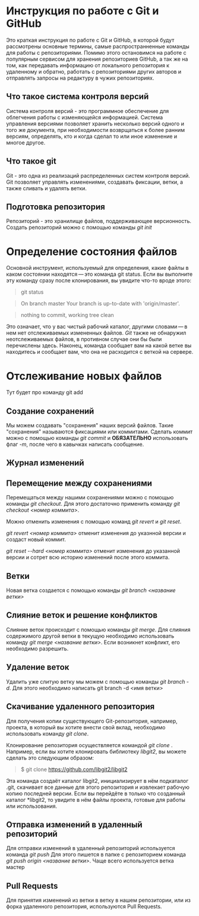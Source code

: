 
# Инструкция по работе с Git и GitHub 

Это краткая инструкция по работе с Git и GitHub, в которой будут рассмотрены основные термины, самые распространненные команды для работы с репозиториями. Помимо этого остановимся на работе с популярным сервисом  для хранения репозиториев GitHub, а так же на том, как передавать информацию от локального репозитория к удаленному и обратно, работать с репозиториями других авторов и отправлять запросы на редактуру в чужих репозиториях. 

## Что такое система контроля версий 

Система контроля версий - это программное обеспечение для облегчения работы с изменяющейся информацией. Система управления версиями позволяет хранить несколько версий одного и того же документа, при необходимости возврщаться к более ранним версиям, определять, кто и когда сделал то или иное изменение и многое другое. 


## Что такое git 

Git - это одна из реализаций распределенных систем контроля версий. Git позволяет управлять изменениями, создавать фиксации, ветки, а также сливать и удалять ветки.

## Подготовка репозитория 

Репозиторий - это хранилище файлов, поддерживающее версионность. Создать репозиторий можно с помощью команды *git init* 

# Определение состояния файлов

Основной инструмент, используемый для определения, какие файлы в каком состоянии находятся — это команда git status. Если вы выполните эту команду сразу после клонирования, вы увидите что-то вроде этого:

 >  git status

 >   On branch master
 > Your branch is up-to-date with 'origin/master'.
 
> nothing to commit, working tree clean

Это означает, что у вас чистый рабочий каталог, другими словами — в нем нет отслеживаемых измененных файлов. *Git* также не обнаружил неотслеживаемых файлов, в противном случае они бы были перечислены здесь. Наконец, команда сообщает вам на какой ветке вы находитесь и сообщает вам, что она не расходится с веткой на сервере. 

# Отслеживание новых файлов 

Тут будет про команду git add

## Создание сохранений 

Мы можем создавать "сохранения" наших версий файлов. Такие "сохранения" называются фиксациями или коммитами. Сделать коммит можно с помощью команды *git commit* и **ОБЯЗАТЕЛЬНО** использовать флаг *-m*, после чего в кавычках написать сообщение.

## Журнал изменений 


## Перемещение между сохранениями 

Перемещаться между нашими сохранениями можно с помощью команды *git checkout*. Для этого достаточно применить команду *git checkout <номер коммита>*. 

Можно отменить изменения с помощью команд *git revert* и *git reset*.

*git revert <номер коммита>* отменит изменения до указнной версии и создаст новый коммит. 

*git reset --hard <номер коммита>* отменит изменения до указанной версии и сотрет всю историю изменений после этого коммита.


## Ветки 

Новая ветка создается с помощью команды *git branch <название ветки>* 


## Слияние веток и решение конфликтов 

Слияние веток происходит с помощью команды *git merge*. Для слияния содержимого другой ветки в текущую необходимо использовать команду *git merge <название ветки>*. Если возникнет конфликт, его необходимо разрешить. 

## Удаление веток 

Удалить уже слитую ветку мы можем с помощью команды *git branch -d*. Для этого необходимо написать git branch -d <имя ветки>

## Скачивание удаленного репозитория 

Для получения копии существующего Git-репозитория, например, проекта, в который вы хотите внести свой вклад, необходимо использовать команду *git clone*. 

Клонирование репозитория осуществляется командой *git clone <url>*. Например, если вы хотите клонировать библиотеку *libgit2*, вы можете сделать это следующим образом:

  > $ git clone https://github.com/libgit2/libgit2

Эта команда создаёт каталог libgit2, инициализирует в нём подкаталог .git, скачивает все данные для этого репозитория и извлекает рабочую копию последней версии. Если вы перейдёте в только что созданный каталог *libgit2, то увидите в нём файлы проекта, готовые для работы или использования.

## Отправка изменений в удаленный репозиторий 
Для отправки изменений в удаленный репозиторий используется команда *git push* Для этого пишется в папке с репозиторием команда *git push origin <название ветки>*. Чаще всего используется ветка мастер 


## Pull Requests 

Для принятия изменений из ветки в ветку в нашем репозитории, или из форка удаленного репозитория, используются Pull Requests.
